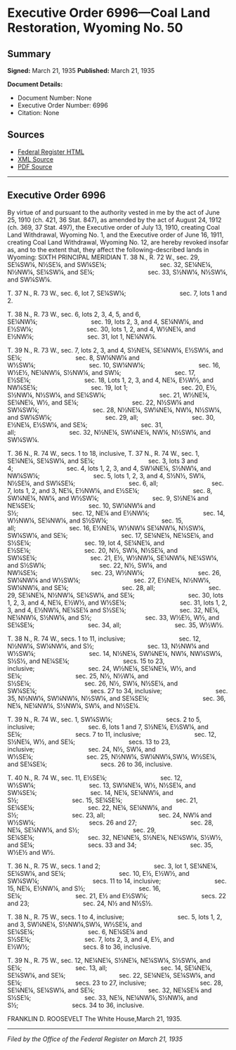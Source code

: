# Executive Order 6996—Coal Land Restoration, Wyoming No. 50

## Summary

**Signed:** March 21, 1935
**Published:** March 21, 1935

**Document Details:**
- Document Number: None
- Executive Order Number: 6996
- Citation: None

## Sources
- [Federal Register HTML](https://www.presidency.ucsb.edu/documents/executive-order-6996-coal-land-restoration-wyoming-no-50)
- [XML Source](None)
- [PDF Source](None)

---

## Executive Order 6996

By virtue of and pursuant to the authority vested in me by the act of June 25, 1910 (ch. 421, 36 Stat. 847), as amended by the act of August 24, 1912 (ch. 369, 37 Stat. 497), the Executive order of July 13, 1910, creating Coal Land Withdrawal, Wyoming No. 1, and the Executive order of June 16, 1911, creating Coal Land Withdrawal, Wyoming No. 12, are hereby revoked insofar as, and to the extent that, they affect the following-described lands in Wyoming:
SIXTH PRINCIPAL MERIDIAN
T. 38 N., R. 72 W., sec. 29, SE¼SW¼, N½SE¼, and SW¼SE¼;                               sec. 32, SE¼NE¼, N½NW¼, SE¼SW¼, and SE¼;                               sec. 33, S½NW¼, N½SW¼, and SW¼SW¼.

T. 37 N., R. 73 W., sec. 6, lot 7, SE¼SW¼;                               sec. 7, lots 1 and 2.

T. 38 N., R. 73 W., sec. 6, lots 2, 3, 4, 5, and 6, SE¼NW¼;                               sec. 19, lots 2, 3, and 4, SE¼NW¼, and E½SW¼;                               sec. 30, lots 1, 2, and 4, W½NE¼, and E½NW¼;                               sec. 31, lot 1, NE¼NW¼.

T. 39 N., R. 73 W., sec. 7, lots 2, 3, and 4, S½NE¼, SE¼NW¼, E½SW¼, and SE¼;                               sec. 8, SW¼NW¼ and W½SW¼;                               sec. 10, SW¼NW¼;                               sec. 16, W½Е½, NE¼NW¼, S½NW¼, and SW¼;                               sec. 17, E½SE¼;                               sec. 18, Lots 1, 2, 3, and 4, NE¼, E½W½, and NW¼SE¼;                               sec. 19, lot 1;                               sec. 20, E½, S½NW¼, N½SW¼, and SE¼SW¼;                               sec. 21, W½NE¼, SE¼NE¼, W½, and SE¼;                               sec. 22, N½SW¼ and SW¼SW¼;                               sec. 28, N½NE¼, SW¼NE¼, NW¼, N½SW¼, and SW¼SW¼;                               sec. 29, all;                               sec. 30, E½NE¼, E½SW¼, and SE¼;                               sec. 31, all;                               sec. 32, N½NE¼, SW¼NE¼, NW¼, N½SW¼, and SW¼SW¼.

T. 36 N., R. 74 W., secs. 1 to 18, inclusive,
T. 37 N., R. 74 W., sec. 1, SE¼NE¼, SE¼SW¼, and SE¼;                               sec. 3, lots 3 and 4;                               sec. 4, lots 1, 2, 3, and 4, SW¼NE¼, S½NW¼, and NW¼SW¼;                               sec. 5, lots 1, 2, 3, and 4, S½N½, SW¼, N½SE¼, and SW¼SE¼;                               sec. 6, all;                               sec. 7, lots 1, 2, and 3, NE¼, E½NW¼, and E½SE¼;                               sec. 8, SW¼NE¼, NW¼, and W½SW¼;                               sec. 9, S½NE¼ and NE¼SE¼;                               sec. 10, SW¼NW¼ and S½;                               sec. 12, NE¼ and E½NW¼;                               sec. 14, W½NW¼, SE¼NW¼, and S½SW¼;                               sec. 15, all;                               sec. 16, E½NE¼, W½NW¼ SE¼NW¼, N½SW¼, SW¼SW¼, and SE¼;                               sec. 17, SE¼NE¼, NE¼SE¼, and S½SE¼;                               sec. 19, lot 4, SE¼NE¼, and E½SE¼;                               sec. 20, N½, SW¼, N½SE¼, and SW¼SE¼;                               sec. 21, E½, W½NW¼, SE¼NW¼, NE¼SW¼, and S½SW¼;                               sec. 22, N½, SW¼, and NW¼SE¼;                               sec. 23, W½NW¼;                               sec. 26, SW¼NW¼ and W½SW¼;                               sec. 27, E½NE¼, N½NW¼, SW¼NW¼, and SE¼;                               sec. 28, all;                               sec. 29, SE¼NE¼, N½NW¼, SE¼SW¼, and SE¼;                               sec. 30, lots 1, 2, 3, and 4, NE¼, E½W½, and W½SE¼;                               sec. 31, lots 1, 2, 3, and 4, E½NW¼, NE¼SE¼ and S½SE¼;                               sec. 32, NE¼, NE¼NW¼, S½NW¼, and S½;                               sec. 33, W½E½, W½, and SE¼SE¼;                               sec. 34, all;                               sec. 35, W½W½.

T. 38 N., R. 74 W., secs. 1 to 11, inclusive;                               sec. 12, N½NW¼, SW¼NW¼, and S½;                               sec. 13, N½NW¼ and W½SW¼;                               sec. 14, N½NE¼, SW¼NE¼, NW¼, NW¼SW¼, S½S½, and NE¼SE¼;                               secs. 15 to 23, inclusive;                               sec. 24, W½NE¼, SE¼NE¼, W½, and SE¼;                               sec. 25, N½, N½W¼, and S½SE¼;                               sec. 26, N½, SW¼, N½SE¼, and SW¼SE¼;                               secs. 27 to 34, inclusive;                               sec. 35, N½NW¼, SW¼NW¼, N½SW¼, and SE¼SE¼;                               sec. 36, NE¼, NE¼NW¼, S½NW¼, SW¼, and N½SE¼.

T. 39 N., R. 74 W., sec. 1, SW¼SW¼;                               secs. 2 to 5, inclusive;                               sec. 6, lots 1 and 7, S½NE¼, E½SW¼, and SE¼;                               secs. 7 to 11, inclusive;                               sec. 12, S½NE¼, W½, and SE¼;                               secs. 13 to 23, inclusive;                               sec. 24, N½, SW¼, and W½SE¼;                               sec. 25, N½NW¼, SW¼NW¼,SW¼, W½SE¼, and SE¼SE¼;                               secs. 26 to 36, inclusive.

T. 40 N., R. 74 W., sec. 11, E½SE¼;                               sec. 12, W½SW¼;                               sec. 13, SW¼NE¼, W½, N½SE¼, and SW¼SE¼;                               sec. 14, NE¼, SE¼NW¼, and S½;                               sec. 15, SE¼SE¼;                               sec. 21, SE¼SE¼;                               sec. 22, NE¼, SE¼NW¼, and S½;                               sec. 23, all;                               sec. 24, NW¼ and W½SW¼;                               secs. 26 and 27;                               sec. 28, NE¼, SE¼NW¼, and S½;                               sec. 29, SE¼SE¼;                               sec. 32, NE¼NE¼, S½NE¼, NE¼SW¼, S½W½, and SE¼;                               secs. 33 and 34;                               sec. 35, W½E½ and W½.

T. 36 N., R. 75 W., secs. 1 and 2;                               sec. 3, lot 1, SE¼NE¼, SE¼SW¼, and SE¼;                               sec. 10, E½, E½W½, and SW¼SW¼;                               secs. 11 to 14, inclusive;                               sec. 15, NE¼, E½NW¼, and S½;                               sec. 16, SE¼;                               sec. 21, E½ and E½SW¼;                               secs. 22 and 23;                               sec. 24, N½ and N½S½.

T. 38 N., R. 75 W., secs. 1 to 4, inclusive;                               sec. 5, lots 1, 2, and 3, SW¼NE¼, S½NW¼,SW¼, W½SE¼, and SE¼SE¼;                               sec. 6, NE¼SE¼ and S½SE¼;                               sec. 7, lots 2, 3, and 4, E½, and E½W½;                               secs. 8 to 36, inclusive.

T. 39 N., R. 75 W., sec. 12, NE¼NE¼, S½NE¼, NE¼SW¼, S½SW¼, and SE¼;                               sec. 13, all;                               sec. 14, SE¼NE¼, SE¼SW¼, and SE¼;                               sec. 22, SE¼NE¼, SE¼SW¼, and SE¼;                               secs. 23 to 27, inclusive;                               sec. 28, SE¼NE¼, SE¼SW¼, and SE¼;                               sec. 32, NE¼SE¼ and S½SE¼;                               sec. 33, NE¼, NE¼NW¼, S½NW¼, and S½;                               secs. 34 to 36, inclusive.

FRANKLIN D. ROOSEVELT
The White House,March 21, 1935.

---

*Filed by the Office of the Federal Register on March 21, 1935*
